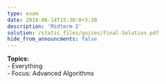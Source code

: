 ```yaml
---
type: exam
date: 2019-06-14T15:30:0+3:30
description: 'Midterm 2'
solution: /static_files/quizes/Final-Solution.pdf
hide_from_announcments: false
---
```

**Topics:**
<br> - Everything
<br> - Focus: Advanced Algorithms
